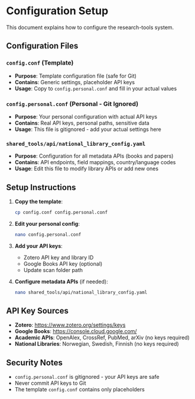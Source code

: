 # Configuration Setup

This document explains how to configure the research-tools system.

## Configuration Files

### `config.conf` (Template)
- **Purpose**: Template configuration file (safe for Git)
- **Contains**: Generic settings, placeholder API keys
- **Usage**: Copy to `config.personal.conf` and fill in your actual values

### `config.personal.conf` (Personal - Git Ignored)
- **Purpose**: Your personal configuration with actual API keys
- **Contains**: Real API keys, personal paths, sensitive data
- **Usage**: This file is gitignored - add your actual settings here

### `shared_tools/api/national_library_config.yaml`
- **Purpose**: Configuration for all metadata APIs (books and papers)
- **Contains**: API endpoints, field mappings, country/language codes
- **Usage**: Edit this file to modify library APIs or add new ones

## Setup Instructions

1. **Copy the template**:
   ```bash
   cp config.conf config.personal.conf
   ```

2. **Edit your personal config**:
   ```bash
   nano config.personal.conf
   ```

3. **Add your API keys**:
   - Zotero API key and library ID
   - Google Books API key (optional)
   - Update scan folder path

4. **Configure metadata APIs** (if needed):
   ```bash
   nano shared_tools/api/national_library_config.yaml
   ```

## API Key Sources

- **Zotero**: https://www.zotero.org/settings/keys
- **Google Books**: https://console.cloud.google.com/
- **Academic APIs**: OpenAlex, CrossRef, PubMed, arXiv (no keys required)
- **National Libraries**: Norwegian, Swedish, Finnish (no keys required)

## Security Notes

- `config.personal.conf` is gitignored - your API keys are safe
- Never commit API keys to Git
- The template `config.conf` contains only placeholders
